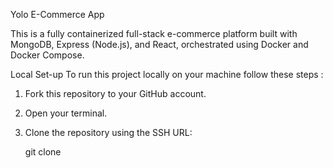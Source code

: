 Yolo E-Commerce App

This is a fully containerized full-stack e-commerce platform built with MongoDB, Express (Node.js), and React, orchestrated using Docker and Docker Compose.

Local Set-up
To run this project locally on your machine follow these steps :

1. Fork this repository to your GitHub account.

2. Open your terminal.

3. Clone the repository using the SSH URL:

    git clone <your-forked-repo-ssh-url>

